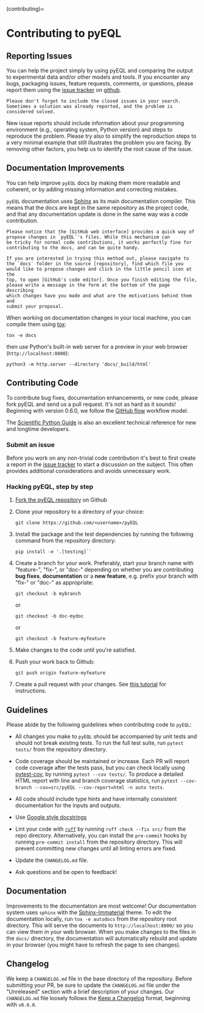 (contributing)=

# Contributing to pyEQL

## Reporting Issues

You can help the project simply by using pyEQL and comparing the output to experimental data and/or other models and tools.
If you encounter any bugs, packaging issues, feature requests, comments, or questions, please report them
using the [issue tracker](https://github.com/KingsburyLab/pyEQL/issues) on [github](https://github.com/KingsburyLab/pyeql).

```{tip}
Please don't forget to include the closed issues in your search. Sometimes a solution was already reported, and the problem is considered solved.
```

New issue reports should include information about your programming environment (e.g., operating system, Python version) and steps to reproduce the problem. Please try also to simplify the reproduction steps to a very minimal example that still illustrates the problem you are facing. By removing other factors, you help us to identify the root cause of the issue.

## Documentation Improvements

You can help improve `pyEQL` docs by making them more readable and coherent, or
by adding missing information and correcting mistakes.

`pyEQL` documentation uses [Sphinx](https://www.sphinx-doc.org/en/master/) as its main documentation compiler.
This means that the docs are kept in the same repository as the project code, and
that any documentation update is done in the same way was a code contribution.

```{tip}
Please notice that the [GitHub web interface] provides a quick way of
propose changes in `pyEQL`'s files. While this mechanism can
be tricky for normal code contributions, it works perfectly fine for
contributing to the docs, and can be quite handy.

If you are interested in trying this method out, please navigate to
the `docs` folder in the source [repository], find which file you
would like to propose changes and click in the little pencil icon at the
top, to open [GitHub's code editor]. Once you finish editing the file,
please write a message in the form at the bottom of the page describing
which changes have you made and what are the motivations behind them and
submit your proposal.
```

When working on documentation changes in your local machine, you can
compile them using [tox](https://tox.wiki):

```shell
tox -e docs
```

then use Python's built-in web server for a preview in your web browser
(`http://localhost:8000`):

```shell
python3 -m http.server --directory 'docs/_build/html'
```

## Contributing Code

To contribute bug fixes, documentation enhancements, or new code, please fork pyEQL and send us a pull request. It's not as hard as it sounds! Beginning with version 0.6.0, we follow the [GitHub flow](https://docs.github.com/en/get-started/using-github/github-flow) workflow model.

The [Scientific Python Guide](https://learn.scientific-python.org/development/guides/) is also an excellent technical reference for new and longtime developers.

### Submit an issue

Before you work on any non-trivial code contribution it's best to first create
a report in the [issue tracker](https://github.com/KingsburyLab/pyEQL/issues) to start a discussion on the subject. This often provides additional considerations and avoids unnecessary work.

### Hacking pyEQL, step by step

1. [Fork the pyEQL repository](https://docs.github.com/en/pull-requests/collaborating-with-pull-requests/working-with-forks/fork-a-repo) on Github

2. Clone your repository to a directory of your choice:

   ```
   git clone https://github.com/<username>/pyEQL
   ```

3. Install the package and the test dependencies by running the following command from the repository directory:

   ```
   pip install -e '.[testing]``
   ```

4. Create a branch for your work. Preferably, start your branch name with "feature-", "fix-", or "doc-" depending on whether you are contributing **bug fixes**, **documentation** or a **new feature**, e.g.
   prefix your branch with "fix-" or "doc-" as appropriate:

   ```
   git checkout -b mybranch
   ```

   or

   ```
   git checkout -b doc-mydoc
   ```

   or

   ```
   git checkout -b feature-myfeature
   ```

5. Make changes to the code until you're satisfied.

6. Push your work back to Github:

   ```
   git push origin feature-myfeature
   ```

7. Create a pull request with your changes. See [this tutorial](https://yangsu.github.io/pull-request-tutorial) for instructions.

## Guidelines

Please abide by the following guidelines when contributing code to `pyEQL`:

- All changes you make to `pyEQL` should be accompanied by unit tests and should not break existing tests. To run the full test suite, run `pytest tests/` from the repository directory.

- Code coverage should be maintained or increase. Each PR will report code coverage after the tests pass, but you can check locally using [pytest-cov](https://pytest-cov.readthedocs.io/en/latest/), by running `pytest --cov tests/`. To produce a detailed HTML report with line and branch coverage statistics, run `pytest --cov-branch --cov=src/pyEQL --cov-report=html -n auto tests`.

- All code should include type hints and have internally consistent documentation for the inputs and outputs.

- Use [Google style docstrings](https://google.github.io/styleguide/pyguide.html)

- Lint your code with [`ruff`](https://github.com/astral-sh/ruff) by running `ruff check --fix src/` from the repo directory. Alternatively, you can install the `pre-commit` hooks by running `pre-commit install` from the repository directory. This will prevent committing new changes until all linting errors are fixed.

- Update the `CHANGELOG.md` file.

- Ask questions and be open to feedback!

## Documentation

Improvements to the documentation are most welcome! Our documentation system uses `sphinx` with the [Sphinx-Immaterial](https://jbms.github.io/sphinx-immaterial/) theme. To edit the documentation locally, run `tox -e autodocs` from the repository root directory. This will serve the documents to `http://localhost:8000/` so you can view them in your web browser. When you make changes to the files in the `docs/` directory, the documentation will automatically rebuild and update in your browser (you might have to refresh the page to see changes).

## Changelog

We keep a `CHANGELOG.md` file in the base directory of the repository. Before submitting your PR, be sure to update the `CHANGELOG.md` file under the "Unreleased" section with a brief description of your changes. Our `CHANGELOG.md` file loosely follows the [Keep a Changelog](https://keepachangelog.com/en/1.0.0/) format, beginning with `v0.6.0`.
